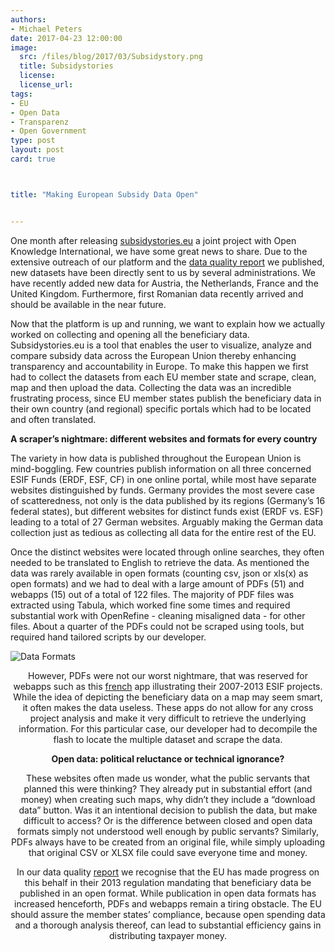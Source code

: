 ```yaml
---
authors:
- Michael Peters
date: 2017-04-23 12:00:00
image:
  src: /files/blog/2017/03/Subsidystory.png
  title: Subsidystories
  license:
  license_url:
tags:
- EU
- Open Data
- Transparenz
- Open Government
type: post
layout: post
card: true



title: "Making European Subsidy Data Open"


---
```

One month after releasing [subsidystories.eu](http://subsidystories.eu/) a joint project with Open Knowledge International, we have some great news to share. Due to the extensive outreach of our platform and the [data quality report](https://okfn.de/blog/2017/04/esif-data-quality-index/) we published, new datasets have been directly sent to us by several administrations. We have recently added new data for Austria, the Netherlands, France and the United Kingdom. Furthermore, first Romanian data recently arrived and should be available in the near future. 

Now that the platform is up and running, we want to explain how we actually worked on  collecting and opening all the beneficiary data. Subsidystories.eu is a tool that enables the user to visualize, analyze and compare subsidy data across the European Union thereby enhancing transparency and accountability in Europe. To make this happen we first had to collect the datasets from each EU member state and scrape, clean, map and then upload the data. Collecting the data was an incredible frustrating process, since EU member states publish the beneficiary data in their own country (and regional) specific portals which had to be located and often translated. 

<p> <b> A scraper’s nightmare: different websites and formats for every country </b> </p>

The variety in how data is published throughout the European Union is mind-boggling. Few countries publish information on all three concerned ESIF Funds (ERDF, ESF, CF) in one online portal, while most have separate websites distinguished by funds. Germany provides the most severe case of scatteredness, not only is the data published by its regions (Germany’s 16 federal states), but different websites for distinct funds exist (ERDF vs. ESF) leading to a total of 27 German websites. Arguably making the German data collection just as tedious as collecting all data for the entire rest of the EU. 

Once the distinct websites were located through online searches, they often needed to be translated to English to retrieve the data. As mentioned the data was rarely available in open formats (counting csv, json or xls(x) as open formats) and we had to deal with a large amount of PDFs (51) and webapps (15) out of a total of 122 files. The majority of PDF files was extracted using Tabula, which worked fine some times and required substantial work with OpenRefine - cleaning misaligned data - for other files. About a quarter of the PDFs could not be scraped using tools, but required hand tailored scripts by our developer. 

![Data Formats](/files/blog/2017/04/data-formats-subsidy.png "Data Formats")<center>

However, PDFs were not our worst nightmare, that was reserved for webapps such as this [french](http://cartobenef.asp-public.fr/cartobenef/carto.php?lang=fr&nivgeos=reg&curCodeDomSB=DS&curCodeThemeSB=benef&typindSB=R&curCodeIndSB=nb_projet_total) app illustrating their 2007-2013 ESIF projects. While the idea of depicting the beneficiary data on a map may seem smart, it often makes the data useless. These apps do not allow for any cross project analysis and make it very difficult to retrieve the underlying information. For this particular case, our developer had to decompile the flash to locate the multiple dataset and scrape the data. 

<p> <b> Open data: political reluctance or technical ignorance? </b> </p>

These websites often made us wonder, what the public servants that planned this were thinking? They already put in substantial effort (and money) when creating such maps, why didn’t they include a “download data” button. Was it an intentional decision to publish the data, but make difficult to access? Or is the difference between closed and open data formats simply not understood well enough by public servants? Similarly, PDFs always have to be created from an original file, while simply uploading that original CSV or XLSX file could save everyone time and money. 

In our data quality [report](http://openbudgets.eu/assets/resources/Report-OpenBudgets-ESIF%20Data-Quality-Index.pdf) we recognise that the EU has made progress on this behalf in their 2013 regulation mandating that beneficiary data be published in an open format. While publication in open data formats has increased henceforth, PDFs and webapps remain a tiring obstacle. The EU should assure the member states’ compliance, because open spending data and a thorough analysis thereof, can lead to substantial efficiency gains in distributing taxpayer money. 









